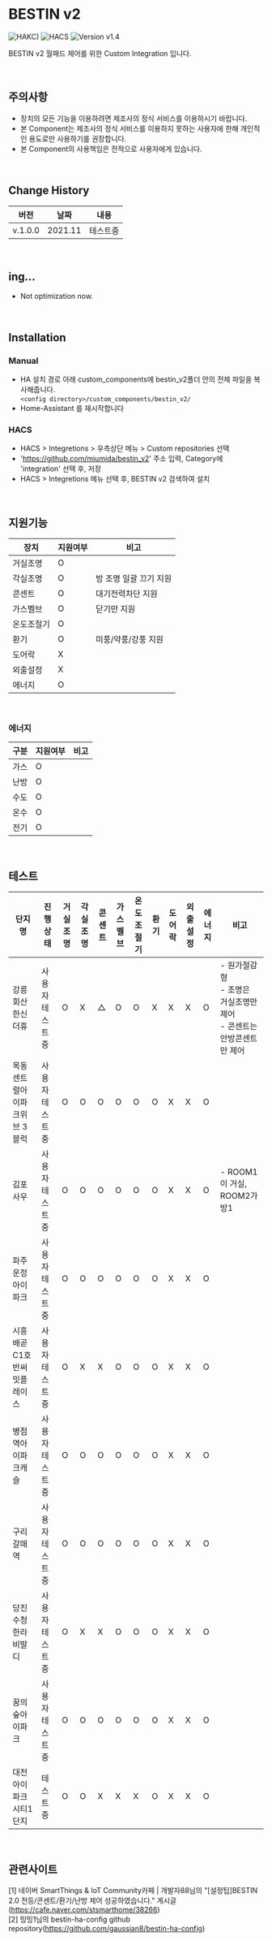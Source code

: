 # BESTIN v2

![HAKC)][hakc-shield]
![HACS][hacs-shield]
![Version v1.4][version-shield]

BESTIN v2 월패드 제어를 위한 Custom Integration 입니다.

<br>

## 주의사항
- 장치의 모든 기능을 이용하려면 제조사의 정식 서비스를 이용하시기 바랍니다.
- 본 Component는 제조사의 정식 서비스를 이용하지 못하는 사용자에 한해 개인적인 용도로만 사용하기를 권장합니다.
- 본 Component의 사용책임은 전적으로 사용자에게 있습니다.

<br>

## Change History
| 버전 | 날짜 | 내용 | 
|-----|-----|-----|
| v.1.0.0 | 2021.11 | 테스트중  |

<br>


## ing...
- Not optimization now.

<br>

## Installation
### Manual
- HA 설치 경로 아래 custom_components에 bestin_v2폴더 안의 전체 파일을 복사해줍니다.<br>
  `<config directory>/custom_components/bestin_v2/`<br>
- Home-Assistant 를 재시작합니다<br>
### HACS
- HACS > Integretions > 우측상단 메뉴 > Custom repositories 선택
- 'https://github.com/miumida/bestin_v2' 주소 입력, Category에 'integration' 선택 후, 저장
- HACS > Integretions 메뉴 선택 후, BESTIN v2 검색하여 설치

<br>

## 지원기능
| 장치 | 지원여부 | 비고 |
|-----|-----|-----|
| 거실조명 | O | |
| 각실조명 | O | 방 조명 일괄 끄기 지원|
| 콘센트 | O | 대기전력차단 지원 |
| 가스벨브 | O | 닫기만 지원 |
| 온도조절기 | O | |
| 환기 | O | 미풍/약풍/강풍 지원 |
| 도어락 | X | |
| 외출설정 | X | |
| 에너지| O | |

<br>

### 에너지
|구분|지원여부|비고|
|--|--|--|
| 가스 | O | |
| 난방 | O | |
| 수도 | O | |
| 온수 | O | |
| 전기 | O | |


<br>


## 테스트
|단지명|진행상태|거실조명|각실조명|콘센트|가스벨브|온도조절기|환기|도어락|외출설정|에너지|비고|
|-------|-----|-----|-----|-----|-----|-----|-----|-----|-----|-----|-----|
|강릉회산 한신더휴| 사용자 테스트중| O | X | △ | O | O | X | X | X | O | - 원가절감형<br>- 조명은 거실조명만 제어<br>- 콘센트는 안방콘센트만 제어|
|목동센트럴아이파크위브 3블럭| 사용자 테스트중| O | O | O | O | O | O | X | X | O | |
|김포사우| 사용자 테스트중| O | O | O | O | O | O | X | X | O | - ROOM1이 거실, ROOM2가 방1 |
|파주운정아이파크| 사용자 테스트중| O | O | O | O | O | O | X | X | O |  |
|시흥배곧C1호반써밋플레이스| 사용자 테스트중 | O | X | X | O | O | O | X | X | O |  |
|병점역아이파크캐슬 | 사용자 테스트중 | O | O | O | O | O | O | X | X | O |  |
|구리갈매역 | 사용자 테스트중 | O | O | O | O | O | O | X | X | O |  |
|당진수청한라비발디 | 사용자 테스트중 | O | X | X | O | O | O | X | X | O |  |
|꿈의숲아이파크 | 사용자 테스트중 | O | O | O | O | O | O | X | X | O |  |
|대전아이파크시티1단지 | 테스트중 | O | O | X | X | X | O | X | X | O |  |
<br>

## 관련사이트
[1] 네이버 SmartThings & IoT Community카페 | 개발자88님의 "[설정팁]BESTIN 2.0 전등/콘센트/환기/난방 제어 성공하였습니다." 게시글(<https://cafe.naver.com/stsmarthome/38266>)<br>
[2] 밍밍1님의 bestin-ha-config github repository(<https://github.com/gaussian8/bestin-ha-config>)<br>



[version-shield]: https://img.shields.io/badge/version-v1.0.0-orange.svg
[hakc-shield]: https://img.shields.io/badge/HAKC-Enjoy-blue.svg
[hacs-shield]: https://img.shields.io/badge/HACS-Custom-red.svg
